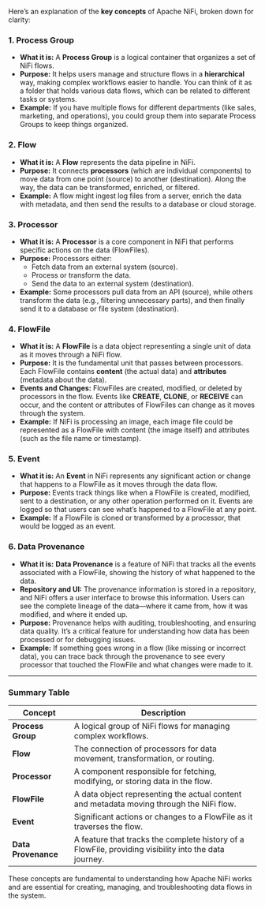 Here’s an explanation of the **key concepts** of Apache NiFi, broken down for clarity:

### 1. **Process Group**
- **What it is:** A **Process Group** is a logical container that organizes a set of NiFi flows.
- **Purpose:** It helps users manage and structure flows in a **hierarchical** way, making complex workflows easier to handle. You can think of it as a folder that holds various data flows, which can be related to different tasks or systems.
- **Example:** If you have multiple flows for different departments (like sales, marketing, and operations), you could group them into separate Process Groups to keep things organized.

### 2. **Flow**
- **What it is:** A **Flow** represents the data pipeline in NiFi.
- **Purpose:** It connects **processors** (which are individual components) to move data from one point (source) to another (destination). Along the way, the data can be transformed, enriched, or filtered.
- **Example:** A flow might ingest log files from a server, enrich the data with metadata, and then send the results to a database or cloud storage.

### 3. **Processor**
- **What it is:** A **Processor** is a core component in NiFi that performs specific actions on the data (FlowFiles).
- **Purpose:** Processors either:
  - Fetch data from an external system (source).
  - Process or transform the data.
  - Send the data to an external system (destination).
- **Example:** Some processors pull data from an API (source), while others transform the data (e.g., filtering unnecessary parts), and then finally send it to a database or file system (destination).

### 4. **FlowFile**
- **What it is:** A **FlowFile** is a data object representing a single unit of data as it moves through a NiFi flow.
- **Purpose:** It is the fundamental unit that passes between processors. Each FlowFile contains **content** (the actual data) and **attributes** (metadata about the data).
- **Events and Changes:** FlowFiles are created, modified, or deleted by processors in the flow. Events like **CREATE**, **CLONE**, or **RECEIVE** can occur, and the content or attributes of FlowFiles can change as it moves through the system.
- **Example:** If NiFi is processing an image, each image file could be represented as a FlowFile with content (the image itself) and attributes (such as the file name or timestamp).

### 5. **Event**
- **What it is:** An **Event** in NiFi represents any significant action or change that happens to a FlowFile as it moves through the data flow.
- **Purpose:** Events track things like when a FlowFile is created, modified, sent to a destination, or any other operation performed on it. Events are logged so that users can see what’s happened to a FlowFile at any point.
- **Example:** If a FlowFile is cloned or transformed by a processor, that would be logged as an event.

### 6. **Data Provenance**
- **What it is:** **Data Provenance** is a feature of NiFi that tracks all the events associated with a FlowFile, showing the history of what happened to the data.
- **Repository and UI:** The provenance information is stored in a repository, and NiFi offers a user interface to browse this information. Users can see the complete lineage of the data—where it came from, how it was modified, and where it ended up.
- **Purpose:** Provenance helps with auditing, troubleshooting, and ensuring data quality. It’s a critical feature for understanding how data has been processed or for debugging issues.
- **Example:** If something goes wrong in a flow (like missing or incorrect data), you can trace back through the provenance to see every processor that touched the FlowFile and what changes were made to it.

---

### Summary Table

| **Concept**         | **Description**                                                                                       |
|---------------------|-------------------------------------------------------------------------------------------------------|
| **Process Group**    | A logical group of NiFi flows for managing complex workflows.                                         |
| **Flow**             | The connection of processors for data movement, transformation, or routing.                           |
| **Processor**        | A component responsible for fetching, modifying, or storing data in the flow.                         |
| **FlowFile**         | A data object representing the actual content and metadata moving through the NiFi flow.              |
| **Event**            | Significant actions or changes to a FlowFile as it traverses the flow.                                |
| **Data Provenance**  | A feature that tracks the complete history of a FlowFile, providing visibility into the data journey. |

These concepts are fundamental to understanding how Apache NiFi works and are essential for creating, managing, and troubleshooting data flows in the system.